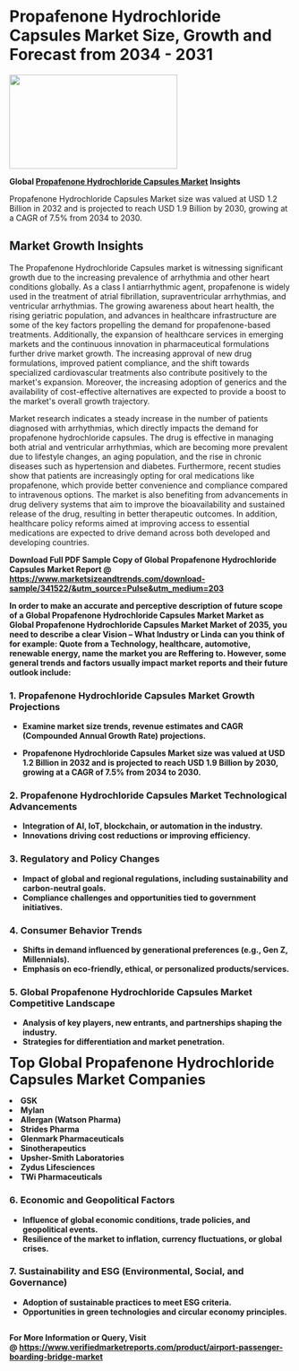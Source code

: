 <H1>Propafenone Hydrochloride Capsules Market Size, Growth and Forecast from 2034 - 2031</H1><img class="aligncenter size-medium wp-image-584254" src="https://thirdeyenews.in/wp-content/uploads/2034/09/Global-Market-Research-300x168.jpeg" alt="" width="300" height="168" /><p><strong>Global&nbsp;<a href="https://www.marketsizeandtrends.com/download-sample/341522/&amp;utm_source=Pulse&amp;utm_medium=203">Propafenone Hydrochloride Capsules Market</a> Insights</strong></p><p>Propafenone Hydrochloride Capsules Market size was valued at USD 1.2 Billion in 2032 and is projected to reach USD 1.9 Billion by 2030, growing at a CAGR of 7.5% from 2034 to 2030.</p><p><h2>Market Growth Insights</h2> <p>The Propafenone Hydrochloride Capsules market is witnessing significant growth due to the increasing prevalence of arrhythmia and other heart conditions globally. As a class I antiarrhythmic agent, propafenone is widely used in the treatment of atrial fibrillation, supraventricular arrhythmias, and ventricular arrhythmias. The growing awareness about heart health, the rising geriatric population, and advances in healthcare infrastructure are some of the key factors propelling the demand for propafenone-based treatments. Additionally, the expansion of healthcare services in emerging markets and the continuous innovation in pharmaceutical formulations further drive market growth. The increasing approval of new drug formulations, improved patient compliance, and the shift towards specialized cardiovascular treatments also contribute positively to the market's expansion. Moreover, the increasing adoption of generics and the availability of cost-effective alternatives are expected to provide a boost to the market's overall growth trajectory.</p> <p><strong></strong></p> <p>Market research indicates a steady increase in the number of patients diagnosed with arrhythmias, which directly impacts the demand for propafenone hydrochloride capsules. The drug is effective in managing both atrial and ventricular arrhythmias, which are becoming more prevalent due to lifestyle changes, an aging population, and the rise in chronic diseases such as hypertension and diabetes. Furthermore, recent studies show that patients are increasingly opting for oral medications like propafenone, which provide better convenience and compliance compared to intravenous options. The market is also benefiting from advancements in drug delivery systems that aim to improve the bioavailability and sustained release of the drug, resulting in better therapeutic outcomes. In addition, healthcare policy reforms aimed at improving access to essential medications are expected to drive demand across both developed and developing countries. <p><strong></p><p><span class=""><strong>Download Full PDF Sample Copy of Global Propafenone Hydrochloride Capsules Market Report</strong> @ <a href="https://www.marketsizeandtrends.com/download-sample/341522/&amp;utm_source=Pulse&amp;utm_medium=203" target="_blank">https://www.marketsizeandtrends.com/download-sample/341522/&amp;utm_source=Pulse&amp;utm_medium=203</a></span></p><p>In order to make an accurate and perceptive description of future scope of a Global&nbsp;Propafenone Hydrochloride Capsules Market Market as Global&nbsp;Propafenone Hydrochloride Capsules Market Market of 2035, you need to describe a clear Vision &ndash; What Industry or Linda can you think of for example: Quote from a Technology, healthcare, automotive, renewable energy, name the market you are Reffering to. However, some general trends and factors usually impact market reports and their future outlook include:</p><h3>1.&nbsp;<strong>Propafenone Hydrochloride Capsules Market Growth Projections</strong></h3><ul><li>Examine market size trends, revenue estimates and CAGR (Compounded Annual Growth Rate) projections.</li><li><p>Propafenone Hydrochloride Capsules Market size was valued at USD 1.2 Billion in 2032 and is projected to reach USD 1.9 Billion by 2030, growing at a CAGR of 7.5% from 2034 to 2030.</p></li></ul><h3>2.&nbsp;<strong>Propafenone Hydrochloride Capsules Market Technological Advancements</strong></h3><ul><li>Integration of AI, IoT, blockchain, or automation in the industry.</li><li>Innovations driving cost reductions or improving efficiency.</li></ul><h3>3.&nbsp;<strong>Regulatory and Policy Changes</strong></h3><ul><li>Impact of global and regional regulations, including sustainability and carbon-neutral goals.</li><li>Compliance challenges and opportunities tied to government initiatives.</li></ul><h3>4.&nbsp;<strong>Consumer Behavior Trends</strong></h3><ul><li>Shifts in demand influenced by generational preferences (e.g., Gen Z, Millennials).</li><li>Emphasis on eco-friendly, ethical, or personalized products/services.</li></ul><h3>5.&nbsp;<strong>Global Propafenone Hydrochloride Capsules Market Competitive Landscape</strong></h3><ul><li>Analysis of key players, new entrants, and partnerships shaping the industry.</li><li>Strategies for differentiation and market penetration.</li></ul><p data-pm-slice="1 1 []"><span style="color: inherit; font-family: inherit; font-size: 25px;">Top Global Propafenone Hydrochloride Capsules Market Companies</span></p><div class="" data-test-id=""><p><li>GSK</li><li> Mylan</li><li> Allergan (Watson Pharma)</li><li> Strides Pharma</li><li> Glenmark Pharmaceuticals</li><li> Sinotherapeutics</li><li> Upsher-Smith Laboratories</li><li> Zydus Lifesciences</li><li> TWi Pharmaceuticals</li></p></div><h3>6.&nbsp;<strong>Economic and Geopolitical Factors</strong></h3><ul><li>Influence of global economic conditions, trade policies, and geopolitical events.</li><li>Resilience of the market to inflation, currency fluctuations, or global crises.</li></ul><h3>7.&nbsp;<strong>Sustainability and ESG (Environmental, Social, and Governance)</strong></h3><ul><li>Adoption of sustainable practices to meet ESG criteria.</li><li>Opportunities in green technologies and circular economy principles.</li></ul><h2><strong style="font-size: 14px;">For More Information or Query, Visit @&nbsp;</strong><a style="background-color: #ffffff; font-size: 14px;" href="https://www.marketsizeandtrends.com/report/propafenone-hydrochloride-capsules-market/" target="_blank">https://www.verifiedmarketreports.com/product/airport-passenger-boarding-bridge-market</a></h2>
